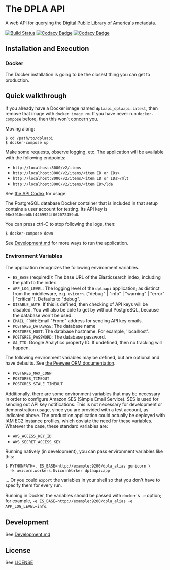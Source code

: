 # The DPLA API

A web API for querying the
[Digital Public Library of America's](https://dp.la/) metadata.

[![Build Status](https://travis-ci.org/dpla/dplaapi.svg?branch=master)](https://travis-ci.org/dpla/dplaapi) [![Codacy Badge](https://api.codacy.com/project/badge/Grade/a8ed2faf8fdd4ce287e8d964aa3a9320)](https://www.codacy.com/app/dpla/dplaapi?utm_source=github.com&amp;utm_medium=referral&amp;utm_content=dpla/dplaapi&amp;utm_campaign=Badge_Grade) [![Codacy Badge](https://api.codacy.com/project/badge/Coverage/a8ed2faf8fdd4ce287e8d964aa3a9320)](https://www.codacy.com/app/dpla/dplaapi?utm_source=github.com&utm_medium=referral&utm_content=dpla/dplaapi&utm_campaign=Badge_Coverage)

## Installation and Execution

### Docker

The Docker installation is going to be the closest thing you can get to
production.

## Quick walkthrough

If you already have a Docker image named `dplaapi_dplaapi:latest`, then remove
that image with `docker image rm`. If you have never run `docker-compose`
before, then this won't concern you.

Moving along:
```
$ cd /path/to/dplaapi
$ docker-compose up
```

Make some requests, observe logging, etc.
The application will be available with the following endpoints:

* `http://localhost:8000/v2/items`
* `http://localhost:8000/v2/items/<item ID or IDs>`
* `http://localhost:8000/v2/items/<item ID or IDs>/mlt`
* `http://localhost:8000/v2/items/<item ID>/lda`

See [the API Codex](https://pro.dp.la/developers/api-codex) for usage.

The PostgreSQL database Docker container that is included in that setup contains
a user account for testing. Its API key is `08e3918eeb8bf4469924f062072459a8`.

You can press ctrl-C to stop following the logs, then:
```
$ docker-compose down
```

See [Development.md](./Development.md) for more ways to run the application.

### Environment Variables

The application recognizes the following environment variables.

* `ES_BASE` (required!):  The base URL of the Elasticsearch index, including the
  path to the index
* `APP_LOG_LEVEL`: The logging level of the `dplaapi` application; as distinct
  from the middleware, e.g. `uvicorn`.  ("debug" | "info" | "warning" |
  "error" | "critical"). Defaults to "debug".
* `DISABLE_AUTH`: If this is defined, then checking of API keys will be disabled.
You will also be able to get by without PostgreSQL, because the database won't
be used.
* `EMAIL_FROM`: Email "From:" address for sending API key emails.
* `POSTGRES_DATABASE`: The database name
* `POSTGRES_HOST`: The database hostname.  For example, 'localhost'.
* `POSTGRES_PASSWORD`: The database password.
* `GA_TID`: Google Analytics property ID. If undefined, then no tracking will
happen.

The following environment variables may be defined, but are optional and have
defaults.  See
[the Peewee ORM documentation](http://docs.peewee-orm.com/en/latest/peewee/playhouse.html#pool-apis).

* `POSTGRES_MAX_CONN`
* `POSTGRES_TIMEOUT`
* `POSTGRES_STALE_TIMEOUT`

Additionally, there are some environment variables that may be necessary in
order to configure Amazon SES (Simple Email Service).  SES is used for sending
out API key notifications. This is not necessary for development or
demonstration usage, since you are provided with a test account, as indicated
above. The production application could actually be deployed with
IAM EC2 instance profiles, which obviate the need for these variables. Whatever
the case, these standard variables are:

* `AWS_ACCESS_KEY_ID`
* `AWS_SECRET_ACCESS_KEY`

Running natively (in development), you can pass environment variables like this:
```
$ PYTHONPATH=. ES_BASE=http://example:9200/dpla_alias gunicorn \
  -k uvicorn.workers.UvicornWorker dplaapi:app
```
... Or you could `export` the variables in your shell so that you don't have to
specify them for every run.

Running in Docker, the variables should be passed with `docker`'s `-e`
option; for example, `-e ES_BASE=http://example:9200/dpla_alias -e
APP_LOG_LEVEL=info`.

## Development

See [Development.md](./Development.md)

## License

See [LICENSE](./LICENSE)
